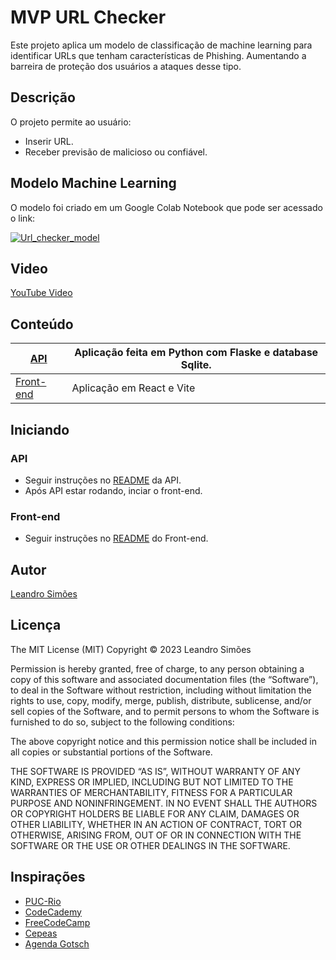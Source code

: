 # MVP URL Checker

Este projeto aplica um modelo de classificação de machine learning para identificar URLs que tenham características de Phishing.
Aumentando a barreira de proteção dos usuários a ataques desse tipo.

## Descrição

O projeto permite ao usuário:
- Inserir URL.
- Receber previsão de malicioso ou confiável.

## Modelo Machine Learning

O modelo foi criado em um Google Colab Notebook que pode ser acessado o link:

[![Url_checker_model](https://colab.research.google.com/assets/colab-badge.svg)](https://colab.research.google.com/drive/1C6tXPPxMf7I6VHd-3AstdjBoAC_Mn6OX?usp=sharing)

## Video

[YouTube Video](https://youtu.be/dugG6ca0zDw)

## Conteúdo

|[API](./url_checker_API/)|Aplicação feita em Python com Flaske e database Sqlite.|
|-|-|
|[Front-end](./url_checker_front/)|Aplicação em React e Vite|

## Iniciando

### API
- Seguir instruções no [README](./url_checker_API/README.md) da API.
- Após API estar rodando, inciar o front-end.

### Front-end
- Seguir instruções no [README](./url_checker_front/README.md) do Front-end.

## Autor
 
[Leandro Simões](https://github.com/Leandr0SmS)

## Licença

The MIT License (MIT)
Copyright © 2023 Leandro Simões

Permission is hereby granted, free of charge, to any person obtaining a copy of this software and associated documentation files (the “Software”), to deal in the Software without restriction, including without limitation the rights to use, copy, modify, merge, publish, distribute, sublicense, and/or sell copies of the Software, and to permit persons to whom the Software is furnished to do so, subject to the following conditions:

The above copyright notice and this permission notice shall be included in all copies or substantial portions of the Software.

THE SOFTWARE IS PROVIDED “AS IS”, WITHOUT WARRANTY OF ANY KIND, EXPRESS OR IMPLIED, INCLUDING BUT NOT LIMITED TO THE WARRANTIES OF MERCHANTABILITY, FITNESS FOR A PARTICULAR PURPOSE AND NONINFRINGEMENT. IN NO EVENT SHALL THE AUTHORS OR COPYRIGHT HOLDERS BE LIABLE FOR ANY CLAIM, DAMAGES OR OTHER LIABILITY, WHETHER IN AN ACTION OF CONTRACT, TORT OR OTHERWISE, ARISING FROM, OUT OF OR IN CONNECTION WITH THE SOFTWARE OR THE USE OR OTHER DEALINGS IN THE SOFTWARE.

## Inspirações

* [PUC-Rio](https://www.puc-rio.br/index.html)
* [CodeCademy](https://www.codecademy.com/)
* [FreeCodeCamp](https://www.freecodecamp.org/learn/)
* [Cepeas](https://www.cepeas.org/)
* [Agenda Gotsch](https://agendagotsch.com/)

